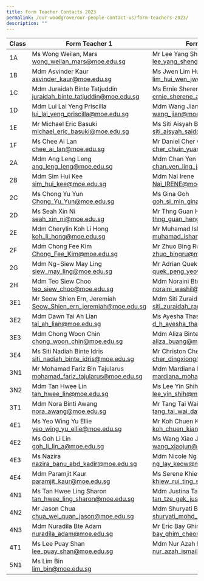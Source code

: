 ```yaml
---
title: Form Teacher Contacts 2023
permalink: /our-woodgrove/our-people-contact-us/form-teachers-2023/
description: ""
---
```

| Class | Form Teacher 1                      | Form Teacher 2                        |
|-------|------------------------------------|--------------------------------------|
| 1A    | Ms Wong Weilan, Mars<br>wong_weilan_mars@moe.edu.sg   | Mr Lee Yang Sheng<br>lee_yang_sheng@moe.edu.sg         |
| 1B    | Mdm Asvinder Kaur<br>asvinder_kaur@moe.edu.sg          | Ms Jwen Lim Hui Wen<br>lim_hui_wen_jwen@moe.edu.sg     |
| 1C    | Mdm Juraidah Binte Tatjuddin<br>juraidah_binte_tatjuddin@moe.edu.sg | Ms Ernie Sherene Bte Ab Kadir<br>ernie_sherene_ab_kadir@moe.edu.sg |
| 1D    | Mdm Lui Lai Yeng Priscilla<br>lui_lai_yeng_priscilla@moe.edu.sg | Mdm Wang Jian<br>wang_jian@moe.edu.sg |
| 1E    | Mr Michael Eric Basuki<br>michael_eric_basuki@moe.edu.sg | Ms Siti Aisyah Binte Sa'id<br>siti_aisyah_said@moe.edu.sg |
| 1F    | Ms Chee Ai Lan<br>chee_ai_lan@moe.edu.sg | Mr Daniel Cher Chuin Yuan<br>cher_chuin_yuan@moe.edu.sg |
| 2A    | Mdm Ang Leng Leng<br>ang_leng_leng@moe.edu.sg | Mdm Chan Yen Ling Jacqueline<br>chan_yen_ling_jacqueline@moe.edu.sg |
| 2B    | Mdm Sim Hui Kee<br>sim_hui_kee@moe.edu.sg | Mdm Nai Irene<br>Nai_IRENE@moe.edu.sg |
| 2C    | Ms Chong Yu Yun<br>Chong_Yu_Yun@moe.edu.sg | Ms Gina Goh<br>goh_si_min_gina@moe.edu.sg |
| 2D    | Ms Seah Xin Ni<br>seah_xin_ni@moe.edu.sg | Mr Thng Guan Heng<br>thng_guan_heng@moe.edu.sg |
| 2E    | Mdm Cherylin Koh Li Hong<br>koh_li_hong@moe.edu.sg | Mr Muhamad Isham Bin Ishak<br>muhamad_isham_ishak@moe.edu.sg |
| 2F    | Mdm Chong Fee Kim<br>Chong_Fee_Kim@moe.edu.sg | Mr Zhuo Bing Ru<br>zhuo_bingru@moe.edu.sg |
| 2G    | Mdm Ng-Siew May Ling<br>siew_may_ling@moe.edu.sg | Mr Adrian Quek Peng Yeow<br>quek_peng_yeow@moe.edu.sg |
| 2H    | Mdm Teo Siew Choo<br>teo_siew_choo@moe.edu.sg | Mdm Noraini Bte Washil<br>noraini_washil@moe.edu.sg |
| 3E1   | Mr Seow Shien Ern, Jeremiah<br>Seow_Shien_ern_jeremiah@moe.edu.sg | Mdm Siti Zuraidah Binte Ramli<br>siti_zuraidah_ramli@moe.edu.sg |
| 3E2   | Mdm Dawn Tai Ah Lian<br>tai_ah_lian@moe.edu.sg | Ms Ayesha Thasneem<br>d_h_ayesha_thasneem@moe.edu.sg |
| 3E3   | Mdm Chong Woon Chin<br>chong_woon_chin@moe.edu.sg | Mdm Aliza Binte Buang<br>aliza_buang@moe.edu.sg |
| 3E4   | Ms Siti Nadiah Binte Idris<br>siti_nadiah_binte_idris@moe.edu.sg | Mr Christon Cher Dingxiong<br>cher_dingxiong@moe.edu.sg |
| 3N1   | Mr Mohamad Fariz Bin Tajularus<br>mohamad_fariz_tajularus@moe.edu.sg | Mdm Mardiana Mohamed Noor<br>mardiana_mohamed_noor@moe.edu.sg |
| 3N2   | Mdm Tan Hwee Lin<br>tan_hwee_lin@moe.edu.sg | Ms Lee Yin Shih<br>lee_yin_shih@moe.edu.sg |
| 3T1   | Mdm Nora Binti Awang<br>nora_awang@moe.edu.sg | Mr Tang Tai Wai David<br>tang_tai_wai_david@moe.edu.sg |
| 4E1   | Ms Yeo Wing Yu Ellie<br>yeo_wing_yu_ellie@moe.edu.sg | Mr Koh Chuen Kiang<br>koh_chuen_kiang@moe.edu.sg |
| 4E2   | Ms Goh Li Lin<br>goh_li_lin_a@moe.edu.sg | Ms Wang Xiao Jun<br>wang_xiaojun@moe.edu.sg |
| 4E3   | Ms Nazira<br>nazira_banu_abd_kadir@moe.edu.sg | Mdm Nicole Ng Lay Keow<br>ng_lay_keow@moe.edu.sg |
| 4E4   | Mdm Paramjit Kaur<br>paramjit_kaur@moe.edu.sg | Ms Serene Khiew<br>khiew_rui_ting_serene@moe.edu.sg |
| 4N1   | Ms Tan Hwee Ling Sharon<br>tan_hwee_ling_sharon@moe.edu.sg | Mdm Justina Tan Tze Gek<br>tan_tze_gek_justina@moe.edu.sg |
| 4N2   | Mr Jason Chua<br>chua_wei_quan_jason@moe.edu.sg | Mdm Shuryati Bte Mohd Shariff<br>shuryati_mohd_shariff@moe.edu.sg |
| 4N3   | Mdm Nuradila Bte Adam<br>nuradila_adam@moe.edu.sg | Mr Eric Bay Ghim Cheong<br>bay_ghim_cheong@moe.edu.sg |
| 4T1   | Ms Lee Puay Shan<br>lee_puay_shan@moe.edu.sg | Mdm Nur Azah Bte Ismail<br>nur_azah_ismail@moe.edu.sg |
| 5N1   | Ms Lim Bin<br>lim_bin@moe.edu.sg |                                  |